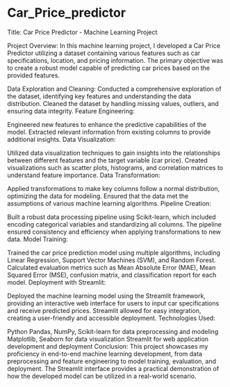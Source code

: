 # Car_Price_predictor
Title: Car Price Predictor - Machine Learning Project

Project Overview:
In this machine learning project, I developed a Car Price Predictor utilizing a dataset containing various features such as car specifications, location, and pricing information. The primary objective was to create a robust model capable of predicting car prices based on the provided features.

Data Exploration and Cleaning:
Conducted a comprehensive exploration of the dataset, identifying key features and understanding the data distribution.
Cleaned the dataset by handling missing values, outliers, and ensuring data integrity.
Feature Engineering:

Engineered new features to enhance the predictive capabilities of the model.
Extracted relevant information from existing columns to provide additional insights.
Data Visualization:

Utilized data visualization techniques to gain insights into the relationships between different features and the target variable (car price).
Created visualizations such as scatter plots, histograms, and correlation matrices to understand feature importance.
Data Transformation:

Applied transformations to make key columns follow a normal distribution, optimizing the data for modeling.
Ensured that the data met the assumptions of various machine learning algorithms.
Pipeline Creation:

Built a robust data processing pipeline using Scikit-learn, which included encoding categorical variables and standardizing all columns.
The pipeline ensured consistency and efficiency when applying transformations to new data.
Model Training:

Trained the car price prediction model using multiple algorithms, including Linear Regression, Support Vector Machines (SVM), and Random Forest.
Calculated evaluation metrics such as Mean Absolute Error (MAE), Mean Squared Error (MSE), confusion matrix, and classification report for each model.
Deployment with Streamlit:

Deployed the machine learning model using the Streamlit framework, providing an interactive web interface for users to input car specifications and receive predicted prices.
Streamlit allowed for easy integration, creating a user-friendly and accessible deployment.
Technologies Used:

Python
Pandas, NumPy, Scikit-learn for data preprocessing and modeling
Matplotlib, Seaborn for data visualization
Streamlit for web application development and deployment
Conclusion:
This project showcases my proficiency in end-to-end machine learning development, from data preprocessing and feature engineering to model training, evaluation, and deployment. The Streamlit interface provides a practical demonstration of how the developed model can be utilized in a real-world scenario.


